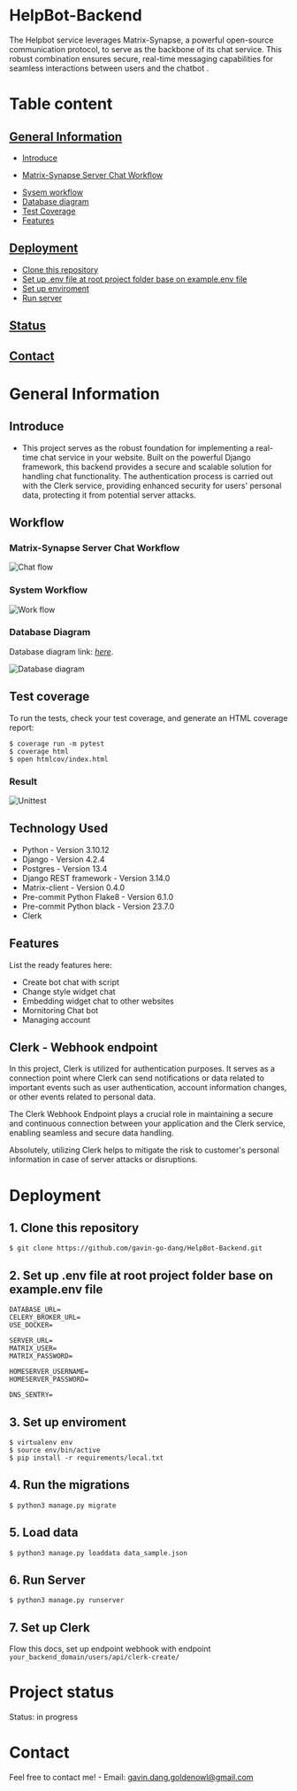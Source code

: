 # HelpBot-Backend

The Helpbot service leverages Matrix-Synapse, a powerful open-source communication protocol, to serve as the backbone of its chat service. This robust combination ensures secure, real-time messaging capabilities for seamless interactions between users and the chatbot .

# Table content

## [General Information](#general-information)

- [Introduce](#introduce)

* [Matrix-Synapse Server Chat Workflow](#matrix-synapse-server-chat-workflow)

- [Sysem workflow](#system-workflow)
- [Database diagram](#database-diagram)
- [Test Coverage](#test-coverage)
- [Features](#features)

## [Deployment](#deployment)

- [Clone this repository](#1-clone-this-repository)
- [Set up .env file at root project folder base on example.env file](#2-set-up-env-file-at-root-project-folder-base-on-exampleenv-file)
- [Set up enviroment](#3-set-up-enviroment)
- [Run server](#6-run-server)

## [Status](#status)

## [Contact](#contact)

# General Information

## Introduce

- This project serves as the robust foundation for implementing a real-time chat service in your website. Built on the powerful Django framework, this backend provides a secure and scalable solution for handling chat functionality. The authentication process is carried out with the Clerk service, providing enhanced security for users' personal data, protecting it from potential server attacks.

## Workflow

### Matrix-Synapse Server Chat Workflow

![Chat flow](/readme_img/matrix_synapse.png)

### System Workflow

![Work flow](/readme_img/system_work_flow.png)

### Database Diagram

Database diagram link: [_here_](https://www.mermaidchart.com/raw/2f76a97a-6dbc-4f46-a8ea-ad516bb257db?theme=light&version=v0.1&format=svg).

![Database diagram](/readme_img/dbdiagram.png)

## Test coverage

To run the tests, check your test coverage, and generate an HTML coverage report:

    $ coverage run -m pytest
    $ coverage html
    $ open htmlcov/index.html

### Result

![Unittest](/readme_img/unittest.png)

## Technology Used

- Python - Version 3.10.12
- Django - Version 4.2.4
- Postgres - Version 13.4
- Django REST framework - Version 3.14.0
- Matrix-client - Version 0.4.0
- Pre-commit Python Flake8 - Version 6.1.0
- Pre-commit Python black - Version 23.7.0
- Clerk

## Features

List the ready features here:

- Create bot chat with script
- Change style widget chat
- Embedding widget chat to other websites
- Mornitoring Chat bot
- Managing account

## Clerk - Webhook endpoint

In this project, Clerk is utilized for authentication purposes. It serves as a connection point where Clerk can send notifications or data related to important events such as user authentication, account information changes, or other events related to personal data.

The Clerk Webhook Endpoint plays a crucial role in maintaining a secure and continuous connection between your application and the Clerk service, enabling seamless and secure data handling.

Absolutely, utilizing Clerk helps to mitigate the risk to customer's personal information in case of server attacks or disruptions.

# Deployment

## 1. Clone this repository

    $ git clone https://github.com/gavin-go-dang/HelpBot-Backend.git

## 2. Set up .env file at root project folder base on **example.env** file

```
DATABASE_URL=
CELERY_BROKER_URL=
USE_DOCKER=

SERVER_URL=
MATRIX_USER=
MATRIX_PASSWORD=

HOMESERVER_USERNAME=
HOMESERVER_PASSWORD=

DNS_SENTRY=
```

## 3. Set up enviroment

    $ virtualenv env
    $ source env/bin/active
    $ pip install -r requirements/local.txt

## 4. Run the migrations

    $ python3 manage.py migrate

## 5. Load data

    $ python3 manage.py loaddata data_sample.json

## 6. Run Server

    $ python3 manage.py runserver

## 7. Set up Clerk

Flow this docs, set up endpoint webhook with endpoint `your_backend_domain/users/api/clerk-create/`

# Project status

Status: in progress

# Contact

Feel free to contact me! - Email: gavin.dang.goldenowl@gmail.com
